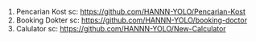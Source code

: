 1. Pencarian Kost sc: https://github.com/HANNN-YOLO/Pencarian-Kost
2. Booking Dokter sc: https://github.com/HANNN-YOLO/booking-doctor
3. Calulator sc: https://github.com/HANNN-YOLO/New-Calculator

